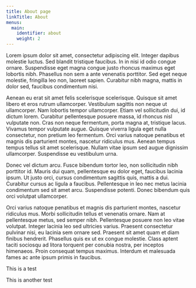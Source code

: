 ```yaml
---
title: About page
linkTitle: About
menus:
  main:
    identifier: about
    weight: 2
---
```

Lorem ipsum dolor sit amet, consectetur adipiscing elit. Integer dapibus molestie luctus. Sed blandit tristique faucibus. In in nisi id odio congue ornare. Suspendisse eget magna congue justo rhoncus maximus eget lobortis nibh. Phasellus non sem a ante venenatis porttitor. Sed eget neque molestie, fringilla leo non, laoreet sapien. Curabitur nibh magna, mattis in dolor sed, faucibus condimentum nisi.

Aenean eu erat sit amet felis scelerisque scelerisque. Quisque sit amet libero et eros rutrum ullamcorper. Vestibulum sagittis non neque ut ullamcorper. Nam lobortis tempor ullamcorper. Etiam vel sollicitudin dui, id dictum lorem. Curabitur pellentesque posuere massa, id rhoncus nisl vulputate non. Cras non neque fermentum, porta magna at, tristique lacus. Vivamus tempor vulputate augue. Quisque viverra ligula eget nulla consectetur, non pretium leo fermentum. Orci varius natoque penatibus et magnis dis parturient montes, nascetur ridiculus mus. Aenean tempus tempus tellus sit amet scelerisque. Nullam vitae ipsum sed augue dignissim ullamcorper. Suspendisse eu vestibulum urna.

Donec vel dictum arcu. Fusce bibendum tortor leo, non sollicitudin nibh porttitor id. Mauris dui quam, pellentesque eu dolor eget, faucibus lacinia ipsum. Ut justo orci, cursus condimentum sagittis quis, mattis a dui. Curabitur cursus ac ligula a faucibus. Pellentesque in leo nec metus lacinia condimentum sed sit amet arcu. Suspendisse potenti. Donec bibendum quis orci volutpat ullamcorper.

Orci varius natoque penatibus et magnis dis parturient montes, nascetur ridiculus mus. Morbi sollicitudin tellus et venenatis ornare. Nam at pellentesque metus, sed semper nibh. Pellentesque posuere non leo vitae volutpat. Integer lacinia leo sed ultricies varius. Praesent consectetur pulvinar nisi, eu lacinia sem ornare sed. Praesent sit amet quam et diam finibus hendrerit. Phasellus quis ex ut ex congue molestie. Class aptent taciti sociosqu ad litora torquent per conubia nostra, per inceptos himenaeos. Proin consequat tempus maximus. Interdum et malesuada fames ac ante ipsum primis in faucibus.

This is a test

This is another test
